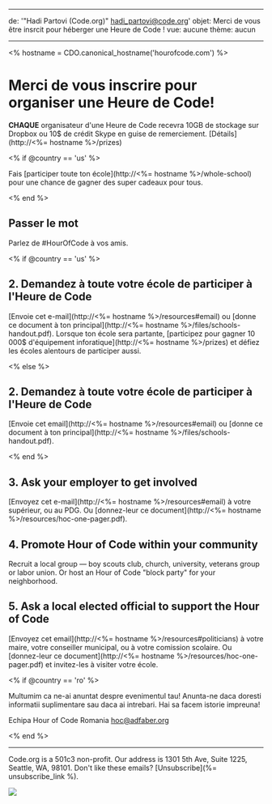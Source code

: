 * * *

de: '"Hadi Partovi (Code.org)" [&#104;&#x61;&#x64;&#105;&#x5f;&#112;&#x61;&#x72;&#116;&#x6f;&#118;&#x69;&#x40;&#99;&#x6f;&#100;&#x65;&#x2e;&#111;&#x72;&#103;](&#109;&#x61;&#105;&#x6c;&#x74;&#111;&#x3a;&#104;&#x61;&#x64;&#105;&#x5f;&#112;&#x61;&#x72;&#116;&#x6f;&#118;&#x69;&#x40;&#99;&#x6f;&#100;&#x65;&#x2e;&#111;&#x72;&#103;)' objet: Merci de vous être insrcit pour héberger une Heure de Code ! vue: aucune thème: aucun

* * *

<% hostname = CDO.canonical_hostname('hourofcode.com') %>

# Merci de vous inscrire pour organiser une Heure de Code!

**CHAQUE** organisateur d'une Heure de Code recevra 10GB de stockage sur Dropbox ou 10$ de crédit Skype en guise de remerciement. [Détails](http://<%= hostname %>/prizes)

<% if @country == 'us' %>

Fais [participer toute ton école](http://<%= hostname %>/whole-school) pour une chance de gagner des super cadeaux pour tous.

<% end %>

## Passer le mot

Parlez de #HourOfCode à vos amis.

<% if @country == 'us' %>

## 2. Demandez à toute votre école de participer à l'Heure de Code

[Envoie cet e-mail](http://<%= hostname %>/resources#email) ou [donne ce document à ton principal](http://<%= hostname %>/files/schools-handout.pdf). Lorsque ton école sera partante, [participez pour gagner 10 000$ d'équipement inforatique](http://<%= hostname %>/prizes) et défiez les écoles alentours de participer aussi.

<% else %>

## 2. Demandez à toute votre école de participer à l'Heure de Code

[Envoie cet email](http://<%= hostname %>/resources#email) ou [donne ce document à ton principal](http://<%= hostname %>/files/schools-handout.pdf).

<% end %>

## 3. Ask your employer to get involved

[Envoyez cet e-mail](http://<%= hostname %>/resources#email) à votre supérieur, ou au PDG. Ou [donnez-leur ce document](http://<%= hostname %>/resources/hoc-one-pager.pdf).

## 4. Promote Hour of Code within your community

Recruit a local group — boy scouts club, church, university, veterans group or labor union. Or host an Hour of Code "block party" for your neighborhood.

## 5. Ask a local elected official to support the Hour of Code

[Envoyez cet email](http://<%= hostname %>/resources#politicians) à votre maire, votre conseiller municipal, ou à votre comission scolaire. Ou [donnez-leur ce document](http://<%= hostname %>/resources/hoc-one-pager.pdf) et invitez-les à visiter votre école.

<% if @country == 'ro' %>

Multumim ca ne-ai anuntat despre evenimentul tau! Anunta-ne daca doresti informatii suplimentare sau daca ai intrebari. Hai sa facem istorie impreuna!

Echipa Hour of Code Romania hoc@adfaber.org

<% end %>

* * *

Code.org is a 501c3 non-profit. Our address is 1301 5th Ave, Suite 1225, Seattle, WA, 98101. Don't like these emails? [Unsubscribe](%= unsubscribe_link %).

![](<%= tracking_pixel %>)